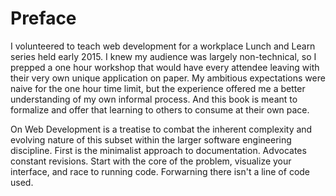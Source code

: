 # Preface

I volunteered to teach web development for a workplace Lunch and Learn series held early 2015. I knew my audience was largely non-technical, so I prepped a one hour workshop that would have every attendee leaving with their very own unique application on paper. My ambitious expectations were naive for the one hour time limit, but the experience offered me a better understanding of my own informal process. And this book is meant to formalize and offer that learning to others to consume at their own pace.

On Web Development is a treatise to combat the inherent complexity and evolving nature of this subset within the larger software engineering discipline. First is the minimalist approach to documentation. Advocates constant revisions. Start with the core of the problem, visualize your interface, and race to running code. Forwarning there isn't a line of code used.
